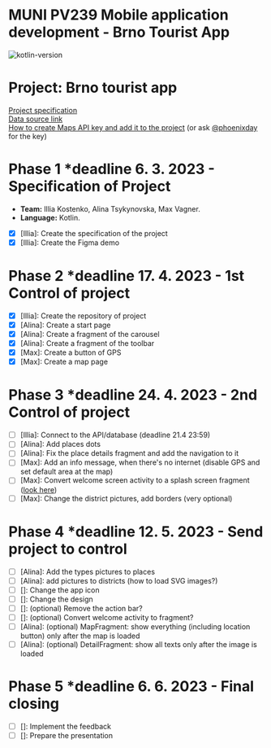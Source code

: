 # MUNI PV239 Mobile application development - Brno Tourist App
![kotlin-version](https://img.shields.io/badge/kotlin-1.8.0-orange) 
# Project: Brno tourist app

[Project specification](https://docs.google.com/document/d/1iPUjf_It66s5Jng1KD_YH_o_vDsHilqqXWHT4eZJWhw/edit?usp=sharing) <br />
[Data source link](https://data.brno.cz/datasets/mestobrno::turistick%C3%A9-okruhy-popular-tourist-routes/explore?location=49.198311%2C16.617438%2C13.00) <br />
[How to create Maps API key and add it to the project](https://developers.google.com/maps/documentation/android-sdk/start) (or ask [@phoenixday](https://github.com/phoenixday) for the key)

# Phase 1 *deadline 6. 3. 2023 - Specification of Project
* **Team:** Illia Kostenko,  Alina Tsykynovska, Max Vagner.
* **Language:** Kotlin.
* [x] [Illia]: Create the specification of the project
* [x] [Illia]: Create the Figma demo
# Phase 2 *deadline 17. 4. 2023 - 1st Control of project
* [x] [Illia]: Create the repository of project
* [x] [Alina]: Create a start page
* [x] [Alina]: Create a fragment of the carousel
* [x] [Alina]: Create a fragment of the toolbar
* [x] [Max]: Create a button of GPS
* [x] [Max]: Create a map page
# Phase 3 *deadline 24. 4. 2023 - 2nd Control of project
* [ ] [Illia]: Connect to the API/database (deadline 21.4 23:59)
* [ ] [Alina]: Add places dots
* [ ] [Alina]: Fix the place details fragment and add the navigation to it
* [ ] [Max]: Add an info message, when there's no internet (disable GPS and set default area at the map)
* [ ] [Max]: Convert welcome screen activity to a splash screen fragment ([look here](https://developer.android.com/develop/ui/views/launch/splash-screen))
* [ ] [Max]: Change the district pictures, add borders (very optional)
# Phase 4 *deadline 12. 5. 2023 - Send project to control
* [ ] [Alina]: Add the types pictures to places
* [ ] [Alina]: add pictures to districts (how to load SVG images?)
* [ ] []: Change the app icon 
* [ ] []: Change the design
* [ ] []: (optional) Remove the action bar?
* [ ] []: (optional) Convert welcome activity to fragment?
* [ ] [Alina]: (optional) MapFragment: show everything (including location button) only after the map is loaded
* [ ] [Alina]: (optional) DetailFragment: show all texts only after the image is loaded
# Phase 5 *deadline 6. 6. 2023 - Final closing
* [ ] []: Implement the feedback
* [ ] []: Prepare the presentation
